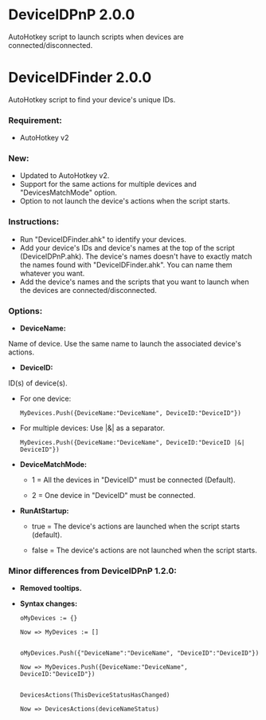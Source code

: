# DeviceIDPnP 2.0.0
AutoHotkey script to launch scripts when devices are connected/disconnected.

# DeviceIDFinder 2.0.0
AutoHotkey script to find your device's unique IDs.

### Requirement:
* AutoHotkey v2

### New:
* Updated to AutoHotkey v2.
* Support for the same actions for multiple devices and "DevicesMatchMode" option.
* Option to not launch the device's actions when the script starts.

### Instructions:

* Run "DeviceIDFinder.ahk" to identify your devices.
* Add your device's IDs and device's names at the top of the script (DeviceIDPnP.ahk). The device's names doesn't have to exactly match the names found with "DeviceIDFinder.ahk". You can name them whatever you want.
* Add the device's names and the scripts that you want to launch when the devices are connected/disconnected.

### Options:

* **DeviceName:**

Name of device. Use the same name to launch the associated device's actions.

* **DeviceID:**

ID(s) of device(s).

  - For one device:

        MyDevices.Push({DeviceName:"DeviceName", DeviceID:"DeviceID"})

  - For multiple devices: Use |&| as a separator.

        MyDevices.Push({DeviceName:"DeviceName", DeviceID:"DeviceID |&| DeviceID"})

* **DeviceMatchMode:**

  - 1 = All the devices in "DeviceID" must be connected (Default).

  - 2 = One device in "DeviceID" must be connected.

* **RunAtStartup:**

  - true = The device's actions are launched when the script starts (default). 

  - false = The device's actions are not launched when the script starts.


### Minor differences from DeviceIDPnP 1.2.0:
* **Removed tooltips.**

* **Syntax changes:**

      oMyDevices := {} 

      Now => MyDevices := []


      oMyDevices.Push({"DeviceName":"DeviceName", "DeviceID":"DeviceID"}) 
       
      Now => MyDevices.Push({DeviceName:"DeviceName", DeviceID:"DeviceID"})


      DevicesActions(ThisDeviceStatusHasChanged) 

      Now => DevicesActions(deviceNameStatus)
